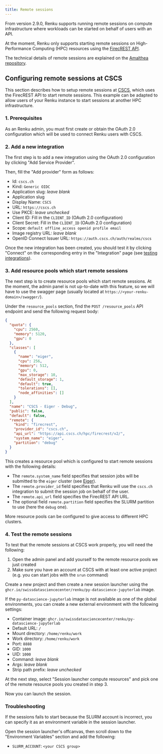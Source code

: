 ```yaml
---
title: Remote sessions
---
```


From version 2.9.0, Renku supports running remote sessions on compute infrastructure where
workloads can be started on behalf of users with an API.

At the moment, Renku only supports starting remote sessions on High-Performance Computing (HPC)
resources using the [FirecREST API](https://eth-cscs.github.io/firecrest-v2/).

The technical details of remote sessions are explained on the [Amalthea repository](https://github.com/SwissDataScienceCenter/amalthea/blob/main/new.README.md#developer-documentation-remote-sessions).

## Configuring remote sessions at CSCS

This section describes how to setup remote sessions at [CSCS](https://cscs.ch),
which uses the FirecREST API to start remote sessions.
This example can be adapted to allow users of your Renku instance to start
sessions at another HPC infrastructure.

### 1. Prerequisites

As an Renku admin, you must first create or obtain the OAuth 2.0 configuration which will
be used to connect Renku users with CSCS.

### 2. Add a new integration

The first step is to add a new integration using the OAuth 2.0 configuration by clicking "Add Service Provider".

Then, fill the "Add provider" form as follows:

* Id: `cscs.ch`
* Kind: `Generic OIDC`
* Application slug: _leave blank_
* Application slug
* Display Name: `CSCS`
* URL: `https://cscs.ch`
* Use PKCE: _leave unchecked_
* Client ID: Fill in the `CLIENT_ID` (OAuth 2.0 configuration)
* Client Secret: Fill in the `CLIENT_ID` (OAuth 2.0 configuration)
* Scope: `default offline_access openid profile email`
* Image registry URL: _leave blank_
* OpenID Connect Issuer URL: `https://auth.cscs.ch/auth/realms/cscs`

Once the new integration has been created, you should test it by clicking "Connect" on
the corresponding entry in the "Integration" page (see [testing integrations](./integrations#testing-integrations)).

### 3. Add resource pools which start remote sessions

The next step is to create resource pools which start remote sessions.
At the moment, the admin panel is not up-to-date with this feature, so we
will have to use the swagger page (usually located at `https://<your-renku-domain>/swagger/`).

Under the `resource_pools` section, find the `POST /resource_pools` API endpoint and
send the following request body:


```json
{
  "quota": {
    "cpu": 2560,
    "memory": 5120,
    "gpu": 0
  },
  "classes": [
    {
      "name": "eiger",
      "cpu": 256,
      "memory": 512,
      "gpu": 0,
      "max_storage": 10,
      "default_storage": 1,
      "default": true,
      "tolerations": [],
      "node_affinities": []
    }
  ],
  "name": "CSCS - Eiger - Debug",
  "public": false,
  "default": false,
  "remote": {
    "kind": "firecrest",
    "provider_id": "cscs.ch",
    "api_url": "https://api.cscs.ch/hpc/firecrest/v2/",
    "system_name": "eiger",
    "partition": "debug"
  }
}
```

This creates a resource pool which is configured to start remote sessions with the following details:

* The `remote.system_name` field specifies that session jobs will be submitted to the `eiger` cluster (see [Eiger](https://docs.cscs.ch/clusters/eiger/#eiger)).
* The `remote.provider_id` field specifies that Renku will use the `cscs.ch` integration to submit the session job on behalf of the user.
* The `remote.api_url` field specifies the FirecREST API URL.
* The optional field `remote.partition` field specifies the SLURM partition to use (here the `debug` one).

More resource pools can be configured to give access to different HPC clusters.

### 4. Test the remote sessions

To test that the remote sessions at CSCS work properly, you will need the following:

1. Open the admin panel and add yourself to the remote resource pools we just created
2. Make sure you have an account at CSCS with at least one active project (e.g. you can start jobs with the `srun` command)

Create a new project and then create a new session launcher using the `ghcr.io/swissdatasciencecenter/renku/py-datascience-jupyterlab` image.

If the `py-datascience-jupyterlab` image is not available as one of the global environments, you can create a new external environment with
the following settings:

* Container image: `ghcr.io/swissdatasciencecenter/renku/py-datascience-jupyterlab`
* Default URL: `/`
* Mount directory: `/home/renku/work`
* Work directory: `/home/renku/work`
* Port: `8888`
* GID: `1000`
* UID: `1000`
* Command: _leave blank_
* Args: _leave blank_
* Strip path prefix: _leave unchecked_

At the next step, select "Session launcher compute resources" and pick one of the remote resource pools you created in step 3.

Now you can launch the session.

### Troubleshooting

If the sessions fails to start because the SLURM account is incorrect, you can specify it as an environment variable
in the session launcher.

Open the session launcher's offcanvas, then scroll down to the "Environment Variables" section and add the following:
* `SLURM_ACCOUNT`: `<your CSCS group>`
